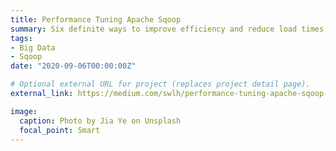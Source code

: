 ```yaml
---
title: Performance Tuning Apache Sqoop 
summary: Six definite ways to improve efficiency and reduce load times.
tags:
- Big Data
- Sqoop
date: "2020-09-06T00:00:00Z"

# Optional external URL for project (replaces project detail page).
external_link: https://medium.com/swlh/performance-tuning-apache-sqoop-512242a58df5

image:
  caption: Photo by Jia Ye on Unsplash
  focal_point: Smart
---
```

